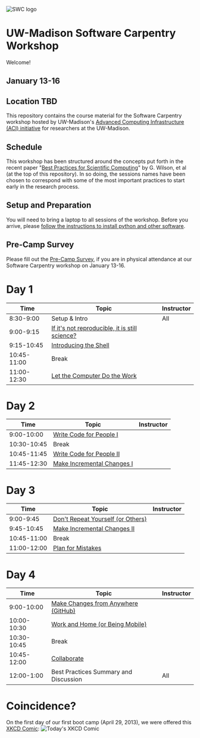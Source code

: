 ![SWC logo](http://software-carpentry.org/img/software-carpentry-banner.png)

UW-Madison Software Carpentry Workshop
=======================================
Welcome!

January 13-16
-------------------

Location TBD
------------------

This repository contains the course material for the Software
Carpentry workshop hosted by UW-Madison's 
[Advanced Computing Infrastructure (ACI) initiative](https://aci.wisc.edu) for researchers at the UW-Madison.

Schedule
-----------

This workshop has been structured around the concepts put forth in the
recent paper "[Best Practices for Scientific Computing](http://www.plosbiology.org/article/info%3Adoi%2F10.1371%2Fjournal.pbio.1001745)" by G. Wilson,
et al (at the top of this repository). In so doing, the sessions names 
have been chosen to correspond
with some of the most important practices to start early in the research process.

Setup and Preparation
-----------

You will need to bring a laptop to all sessions of the workshop.
Before you arrive, please
[follow the instructions to install python and other software](setup/README.md).

Pre-Camp Survey
-----------
Please fill out the [Pre-Camp Survey](https://docs.google.com/forms/d/1qVqOzryfwywtdLqupN1TQlF99dk9tn1_MrINoe_JuUU/viewform), if you are in physical attendance at our Software Carpentry workshop on January 13-16.

Day 1
=======

| Time         | Topic                                   | Instructor   |
| ------------ | --------------------------------------- |--------------|
| 8:30-9:00    | Setup & Intro                           |   All        |
| 9:00-9:15    | [If it's not reproducible, it is still science?](https://github.com/UW-Madison-ACI/boot-camps/blob/2014-08-04-Davidson/BestPractices.pdf?raw=true) |  |
| 9:15-10:45   | [Introducing the Shell](shell/Readme.md)| |
| 10:45-11:00  | Break                                   |              |
| 11:00-12:30  | [Let the Computer Do the Work](shell/automation/Readme.md) |    |

Day 2
=======

| Time         | Topic                                   | Instructor   |
| ------------ | --------------------------------------- |--------------|
| 9:00-10:00   | [Write Code for People I](python/best_practice/Readme.md) |  |
| 10:30-10:45    | Break                                   |              |
| 10:45-11:45    | [Write Code for People II](python/best_practice/Readme.md) |  |
| 11:45-12:30    | [Make Incremental Changes I](version-control/git/local/Readme.md) | |

Day 3
=======

| Time         | Topic                                   | Instructor   |
| ------------ | --------------------------------------- |--------------|
| 9:00-9:45    | [Don't Repeat Yourself (or Others)](python/best_practice/dont_repeat_yourself.md) |   |
| 9:45-10:45   | [Make Incremental Changes II](version-control/git/local/Revert_and_branch.md) |   |
| 10:45-11:00  | Break					 | 		|
| 11:00-12:00  | [Plan for Mistakes](python/testing/Readme.md) |  |

Day 4
======

| Time         | Topic                                   | Instructor   |
| ------------ | --------------------------------------- |--------------|
| 9:00-10:00    | [Make Changes from Anywhere (GitHub)](version-control/git/github/Readme.md) |  |
| 10:00-10:30    | [Work and Home (or Being Mobile)](version-control/git/mobility/Readme.md) |  |
| 10:30-10:45    | Break                                   |      	|
| 10:45-12:00    | [Collaborate](version-control/git/collaborate/Readme.md) |  |
| 12:00-1:00    | Best Practices Summary and Discussion	 |   All	|

Coincidence?
============

On the first day of our first boot camp (April 29, 2013), we were offered this [XKCD Comic](http://xkcd.com/1205/):
![Today's XKCD Comic](http://imgs.xkcd.com/comics/is_it_worth_the_time.png)

